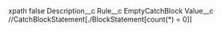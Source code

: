 <?xml version="1.0" encoding="UTF-8"?>
<CustomMetadata xmlns="http://soap.sforce.com/2006/04/metadata" xmlns:xsi="http://www.w3.org/2001/XMLSchema-instance" xmlns:xsd="http://www.w3.org/2001/XMLSchema">
    <label>xpath</label>
    <protected>false</protected>
    <values>
        <field>Description__c</field>
        <value xsi:nil="true"/>
    </values>
    <values>
        <field>Rule__c</field>
        <value xsi:type="xsd:string">EmptyCatchBlock</value>
    </values>
    <values>
        <field>Value__c</field>
        <value xsi:type="xsd:string">//CatchBlockStatement[./BlockStatement[count(*) = 0]]</value>
    </values>
</CustomMetadata>
